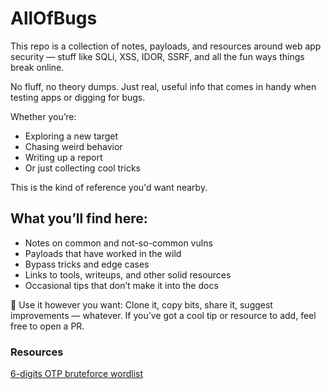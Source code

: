 # AllOfBugs

This repo is a collection of notes, payloads, and resources around web app security — stuff like SQLi, XSS, IDOR, SSRF, and all the fun ways things break online.

No fluff, no theory dumps. Just real, useful info that comes in handy when testing apps or digging for bugs.

Whether you’re:
- Exploring a new target
- Chasing weird behavior
- Writing up a report
- Or just collecting cool tricks

This is the kind of reference you'd want nearby.

## What you’ll find here:
- Notes on common and not-so-common vulns
- Payloads that have worked in the wild
- Bypass tricks and edge cases
- Links to tools, writeups, and other solid resources
- Occasional tips that don’t make it into the docs

🤝 Use it however you want:
Clone it, copy bits, share it, suggest improvements — whatever.
If you’ve got a cool tip or resource to add, feel free to open a PR.


### Resources
[6-digits OTP bruteforce wordlist](https://raw.githubusercontent.com/indahud/OTP-Wordlist/master/6_digit_mix.txt)
